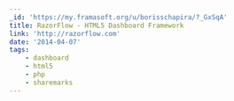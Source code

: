 ```yaml
---
_id: 'https://my.framasoft.org/u/borisschapira/?_GxSqA'
title: RazorFlow - HTML5 Dashboard Framework
link: 'http://razorflow.com'
date: '2014-04-07'
tags:
    - dashboard
    - html5
    - php
    - sharemarks
---
```


<div class="markdown"><p></p></div>
